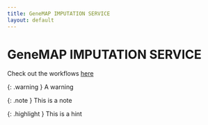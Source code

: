 ```yaml
---
title: GeneMAP IMPUTATION SERVICE
layout: default
---
```


# GeneMAP IMPUTATION SERVICE

Check out the workflows [here](/README.md)

{: .warning }
A warning



{: .note }
This is a note



{: .highlight }
This is a hint